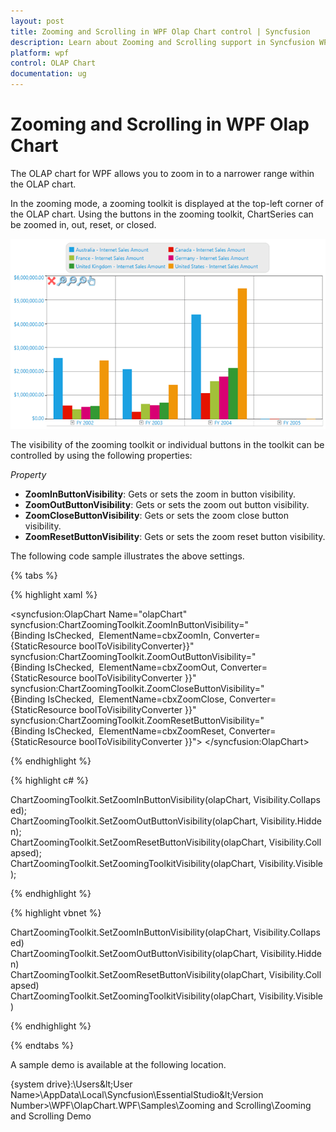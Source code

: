 ```yaml
---
layout: post
title: Zooming and Scrolling in WPF Olap Chart control | Syncfusion
description: Learn about Zooming and Scrolling support in Syncfusion WPF Olap Chart control and more.
platform: wpf
control: OLAP Chart
documentation: ug
---
```


# Zooming and Scrolling in WPF Olap Chart

The OLAP chart for WPF allows you to zoom in to a narrower range within the OLAP chart.

In the zooming mode, a zooming toolkit is displayed at the top-left corner of the OLAP chart. Using the buttons in the zooming toolkit, ChartSeries can be zoomed in, out, reset, or closed.

![Zooming-and-scrolling_img1](Zooming-and-scrolling_images/Zooming-and-scrolling_img1.png)

The visibility of the zooming toolkit or individual buttons in the toolkit can be controlled by using the following properties:

_Property_

* **ZoomInButtonVisibility**: Gets or sets the zoom in button visibility.
* **ZoomOutButtonVisibility**: Gets or sets the zoom out button visibility.
* **ZoomCloseButtonVisibility**: Gets or sets the zoom close button visibility.
* **ZoomResetButtonVisibility**: Gets or sets the zoom reset button visibility.

The following code sample illustrates the above settings.

{% tabs %}

{% highlight xaml %}

<syncfusion:OlapChart Name="olapChart" 
    syncfusion:ChartZoomingToolkit.ZoomInButtonVisibility="{Binding IsChecked, 
          ElementName=cbxZoomIn, Converter={StaticResource boolToVisibilityConverter}}"
    syncfusion:ChartZoomingToolkit.ZoomOutButtonVisibility="{Binding IsChecked, 
          ElementName=cbxZoomOut, Converter={StaticResource boolToVisibilityConverter }}"
    syncfusion:ChartZoomingToolkit.ZoomCloseButtonVisibility="{Binding IsChecked, 
          ElementName=cbxZoomClose, Converter={StaticResource boolToVisibilityConverter }}"
    syncfusion:ChartZoomingToolkit.ZoomResetButtonVisibility="{Binding IsChecked, 
          ElementName=cbxZoomReset, Converter={StaticResource boolToVisibilityConverter }}">
</syncfusion:OlapChart>

{% endhighlight %}

{% highlight c# %}
 
ChartZoomingToolkit.SetZoomInButtonVisibility(olapChart, Visibility.Collapsed);
ChartZoomingToolkit.SetZoomOutButtonVisibility(olapChart, Visibility.Hidden);
ChartZoomingToolkit.SetZoomResetButtonVisibility(olapChart, Visibility.Collapsed);
ChartZoomingToolkit.SetZoomingToolkitVisibility(olapChart, Visibility.Visible);

{% endhighlight %}

{% highlight vbnet %}
  
ChartZoomingToolkit.SetZoomInButtonVisibility(olapChart, Visibility.Collapsed)
ChartZoomingToolkit.SetZoomOutButtonVisibility(olapChart, Visibility.Hidden)
ChartZoomingToolkit.SetZoomResetButtonVisibility(olapChart, Visibility.Collapsed)
ChartZoomingToolkit.SetZoomingToolkitVisibility(olapChart, Visibility.Visible)

{% endhighlight %}

{% endtabs %}

A sample demo is available at the following location.

{system drive}:\Users\&lt;User Name&gt;\AppData\Local\Syncfusion\EssentialStudio\&lt;Version Number&gt;\WPF\OlapChart.WPF\Samples\Zooming and Scrolling\Zooming and Scrolling Demo

